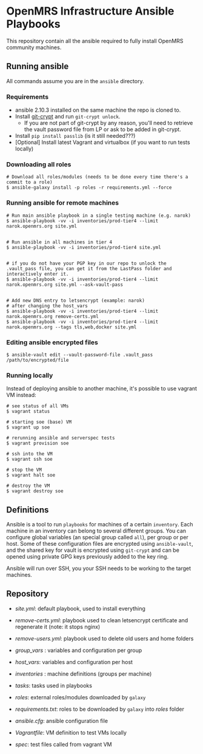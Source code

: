 OpenMRS Infrastructure Ansible Playbooks
======================
This repository contain all the ansible required to fully install OpenMRS community machines.


## Running ansible
All commands assume you are in the `ansible` directory.

### Requirements
* ansible 2.10.3 installed on the same machine the repo is cloned to.
* Install [git-crypt](https://www.agwa.name/projects/git-crypt/) and run `git-crypt unlock`.
  * If you are not part of git-crypt by any reason, you'll need to retrieve the vault password file from LP or ask to be added in git-crypt.
* Install `pip install passlib` (is it still needed???)
* [Optional] Install latest Vagrant and virtualbox (if you want to run tests locally)

### Downloading all roles

```
# Download all roles/modules (needs to be done every time there's a commit to a role)
$ ansible-galaxy install -p roles -r requirements.yml --force
```


### Running ansible for remote machines

```
# Run main ansible playbook in a single testing machine (e.g. narok)
$ ansible-playbook -vv -i inventories/prod-tier4 --limit narok.openmrs.org site.yml


# Run ansible in all machines in tier 4
$ ansible-playbook -vv -i inventories/prod-tier4 site.yml


# if you do not have your PGP key in our repo to unlock the .vault_pass file, you can get it from the LastPass folder and interactively enter it.
$ ansible-playbook -vv -i inventories/prod-tier4 --limit narok.openmrs.org site.yml --ask-vault-pass


# Add new DNS entry to letsencrypt (example: narok)
# after changing the host_vars
$ ansible-playbook -vv -i inventories/prod-tier4 --limit narok.openmrs.org remove-certs.yml
$ ansible-playbook -vv -i inventories/prod-tier4 --limit narok.openmrs.org --tags tls,web,docker site.yml
```

### Editing ansible encrypted files

```
$ ansible-vault edit --vault-password-file .vault_pass /path/to/encrypted/file
```

### Running locally

Instead of deploying ansible to another machine, it's possible to use vagrant VM instead:


```
# see status of all VMs
$ vagrant status

# starting soe (base) VM
$ vagrant up soe

# rerunning ansible and serverspec tests
$ vagrant provision soe

# ssh into the VM
$ vagrant ssh soe

# stop the VM
$ vagrant halt soe

# destroy the VM
$ vagrant destroy soe
```


## Definitions

Ansible is a tool to run `playbooks` for machines of a certain `inventory`. Each machine
in an inventory can belong to several different groups. You can configure global variables
(an special group called `all`), per group or per host. Some of these configuration files
are encrypted using `ansible-vault`, and the shared key for vault is encrypted using `git-crypt`
and can be opened using private GPG keys previously added to the key ring.

Ansible will run over SSH, you your SSH needs to be working to the target machines.

## Repository

  - _site.yml_: default playbook, used to install everything
  - _remove-certs.yml_: playbook used to clean letsencrypt certificate and regenerate it (note: it stops nginx)
  - _remove-users.yml_: playbook used to delete old users and home folders


  - _group_vars_ : variables and configuration per group
  - _host_vars_: variables and configuration per host
  - _inventories_ : machine definitions (groups per machine)
  - _tasks_: tasks used in playbooks
  - _roles_: external roles/modules downloaded by `galaxy`
  - _requirements.txt_: roles to be downloaded by `galaxy` into _roles_ folder
  - _ansible.cfg_: ansible configuration file
  - _Vagrantfile_: VM definition to test VMs locally
  - _spec_: test files called from vagrant VM
